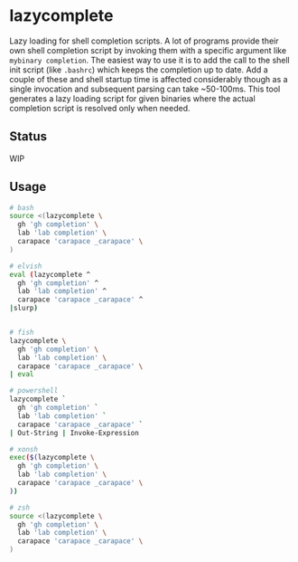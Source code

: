 # lazycomplete

Lazy loading for shell completion scripts. A lot of programs provide their own shell completion script by invoking them with a specific argument like `mybinary completion`. The easiest way to use it is to add the call to the shell init script (like `.bashrc`) which keeps the completion up to date. Add a couple of these and shell startup time is affected considerably though as a single invocation and subsequent parsing can take ~50-100ms. This tool generates a lazy loading script for given binaries where the actual completion script is resolved only when needed.
## Status

WIP

## Usage

```sh
# bash
source <(lazycomplete \
  gh 'gh completion' \
  lab 'lab completion' \
  carapace 'carapace _carapace' \
)

# elvish
eval (lazycomplete ^
  gh 'gh completion' ^
  lab 'lab completion' ^
  carapace 'carapace _carapace' ^
|slurp)


# fish
lazycomplete \
  gh 'gh completion' \
  lab 'lab completion' \
  carapace 'carapace _carapace' \
| eval

# powershell
lazycomplete `
  gh 'gh completion' `
  lab 'lab completion' `
  carapace 'carapace _carapace' `
| Out-String | Invoke-Expression

# xonsh
exec($(lazycomplete \
  gh 'gh completion' \
  lab 'lab completion' \
  carapace 'carapace _carapace' \
))

# zsh
source <(lazycomplete \
  gh 'gh completion' \
  lab 'lab completion' \
  carapace 'carapace _carapace' \
)
```
